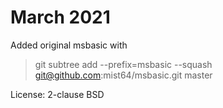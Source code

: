# March 2021
Added original msbasic with
>  git subtree add --prefix=msbasic --squash git@github.com:mist64/msbasic.git master

License: 2-clause BSD


